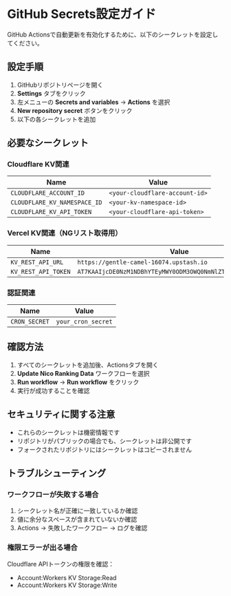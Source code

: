 # GitHub Secrets設定ガイド

GitHub Actionsで自動更新を有効化するために、以下のシークレットを設定してください。

## 設定手順

1. GitHubリポジトリページを開く
2. **Settings** タブをクリック
3. 左メニューの **Secrets and variables** → **Actions** を選択
4. **New repository secret** ボタンをクリック
5. 以下の各シークレットを追加

## 必要なシークレット

### Cloudflare KV関連

| Name | Value |
|------|-------|
| `CLOUDFLARE_ACCOUNT_ID` | `<your-cloudflare-account-id>` |
| `CLOUDFLARE_KV_NAMESPACE_ID` | `<your-kv-namespace-id>` |
| `CLOUDFLARE_KV_API_TOKEN` | `<your-cloudflare-api-token>` |

### Vercel KV関連（NGリスト取得用）

| Name | Value |
|------|-------|
| `KV_REST_API_URL` | `https://gentle-camel-16074.upstash.io` |
| `KV_REST_API_TOKEN` | `AT7KAAIjcDE0NzM1NDBhYTEyMWY0ODM3OWQ0NmNlZTcyMmE4NWZmN3AxMA` |

### 認証関連

| Name | Value |
|------|-------|
| `CRON_SECRET` | `your_cron_secret` |

## 確認方法

1. すべてのシークレットを追加後、Actionsタブを開く
2. **Update Nico Ranking Data** ワークフローを選択
3. **Run workflow** → **Run workflow** をクリック
4. 実行が成功することを確認

## セキュリティに関する注意

- これらのシークレットは機密情報です
- リポジトリがパブリックの場合でも、シークレットは非公開です
- フォークされたリポジトリにはシークレットはコピーされません

## トラブルシューティング

### ワークフローが失敗する場合

1. シークレット名が正確に一致しているか確認
2. 値に余分なスペースが含まれていないか確認
3. Actions → 失敗したワークフロー → ログを確認

### 権限エラーが出る場合

Cloudflare APIトークンの権限を確認：
- Account:Workers KV Storage:Read
- Account:Workers KV Storage:Write